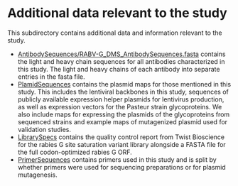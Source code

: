 # Additional data relevant to the study
This subdirectory contains additional data and information relevant to the study. 

  - [AntibodySequences/RABV-G_DMS_AntibodySequences.fasta](AntibodySequences/RABV-G_DMS_AntibodySequences.fasta) contains the light and heavy chain sequences for all antibodies characterized in this study. The light and heavy chains of each antibody into separate entries in the fasta file.
  - [PlamidSequences](PlasmidSequences/) contains the plasmid maps for those mentioned in this study. This includes the lentiviral backbones in this study, sequences of publicly available expression helper plasmids for lentivirus production, as well as expression vectors for the Pasteur strain glycoproteins. We also include maps for expressing the plasmids of the glycoproteins from sequenced strains and example maps of mutagenized plasmid used for validation studies.
  - [LibrarySpecs](LibrarySpecs/) contains the quality control report from Twist Bioscience for the rabies G site saturation variant library alongside a FASTA file for the full codon-optimized rabies G ORF.
  - [PrimerSequences](PrimerSequences/) contains primers used in this study and is split by whether primers were used for sequencing preparations or for plasmid mutagenesis.